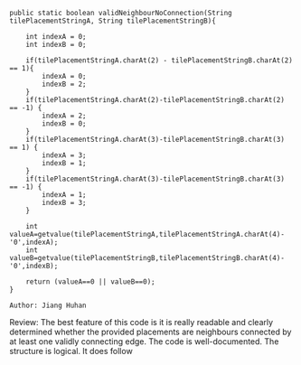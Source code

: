     public static boolean validNeighbourNoConnection(String tilePlacementStringA, String tilePlacementStringB){

        int indexA = 0;
        int indexB = 0;

        if(tilePlacementStringA.charAt(2) - tilePlacementStringB.charAt(2) == 1){
            indexA = 0;
            indexB = 2;
        }
        if(tilePlacementStringA.charAt(2)-tilePlacementStringB.charAt(2) == -1) {
            indexA = 2;
            indexB = 0;
        }
        if(tilePlacementStringA.charAt(3)-tilePlacementStringB.charAt(3) == 1) {
            indexA = 3;
            indexB = 1;
        }
        if(tilePlacementStringA.charAt(3)-tilePlacementStringB.charAt(3) == -1) {
            indexA = 1;
            indexB = 3;
        }

        int valueA=getvalue(tilePlacementStringA,tilePlacementStringA.charAt(4)-'0',indexA);
        int valueB=getvalue(tilePlacementStringB,tilePlacementStringB.charAt(4)-'0',indexB);

        return (valueA==0 || valueB==0);
    }
    
    Author: Jiang Huhan
    
Review:
  The best feature of this code is it is really readable and clearly determined 
  whether the provided placements are neighbours connected by at least one 
  validly connecting edge. The code is well-documented. The structure is logical.
  It does follow 